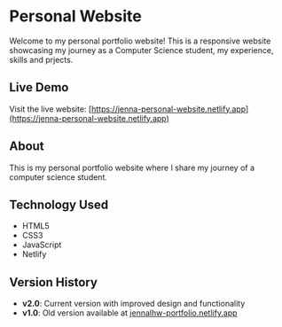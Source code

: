 # Personal Website
Welcome to my personal portfolio website! This is a responsive website showcasing my journey as a Computer Science student, my experience, skills and prjects.

## Live Demo
Visit the live website: [https://jenna-personal-website.netlify.app](https://jenna-personal-website.netlify.app)

## About 
This is my personal portfolio website where I share my journey of a computer science student.

## Technology Used
- HTML5
- CSS3
- JavaScript
- Netlify

## Version History
- **v2.0**: Current version with improved design and functionality
- **v1.0**: Old version available at [jennalhw-portfolio.netlify.app](jennalhw-portfolio.netlify.app)
